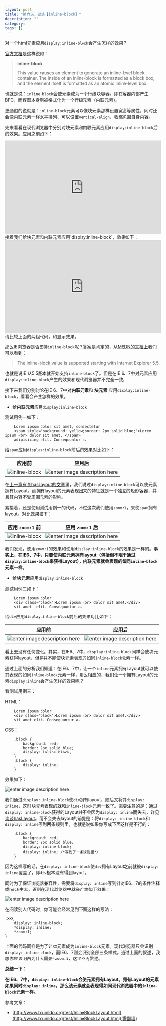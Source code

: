 ```yaml
---
layout: post
title: "第六天，谈谈【inline-block】"
description: ""
category: 
tags: []
---
```


对一个html元素应用`display:inline-block`会产生怎样的效果？

[官方文档](http://www.w3.org/TR/CSS21/visuren.html#display-prop)是这样说的：

> **inline-block** 
> 
> This value causes an element to generate an inline-level
> block container. The inside of an inline-block is formatted as a block
> box, and the element itself is formatted as an atomic inline-level
> box.

也就是说：`inline-block`会使元素成为一个行级块容器。即在容器内部产生BFC，而容器本身则被格式化为一个行级元素（内联元素）。

更通俗的说就是：`inline-block`元素可以像块元素那样设置宽高等属性，同时还会像内联元素一样水平排列、可以设置`vertical-align`、收缩包围自身内容。

先来看看在现代浏览器中分别对块元素和内联元素应用`display:inline-block`后的效果。应用之前如下：
<iframe width="100%" height="300" src="http://jsfiddle.net/zicai/V2LMF/embedded/" allowfullscreen="allowfullscreen" frameborder="0"></iframe>
接着我们给块元素和内联元素应用`display:inline-block`，效果如下：
<iframe width="100%" height="300" src="http://jsfiddle.net/zicai/V2LMF/1/embedded/" allowfullscreen="allowfullscreen" frameborder="0"></iframe>
请比较上面的两组代码，和显示效果。

那么IE浏览器是否支持`inline-block`呢？答案是肯定的，从[MSDN的文档上](http://msdn.microsoft.com/zh-cn/library/ie/ms530751(v=vs.85).aspx)我们可以看到：

> The inline-block value is supported starting with Internet Explorer
> 5.5.

也就是说IE 从5.5版本就开始支持`inline-block`了。但是在IE 6、7中对元素应用`display:inline-block`产生的效果和现代浏览器并不完全一致。

接下来我们分别讨论在IE 6、7中对**内联元素**和 **块元素** 应用`display:inline-block`，看看会产生怎样的效果。

 - 给**内联元素**应用`display:inline-block`

 测试用例一如下：

        Lorem ipsum dolor sit amet, consectetur
        <span style="background: yellow;border: 2px solid blue;">Lorem ipsum <br> dolor sit amet. </span>
        adipisicing elit. Consequuntur a.

 给`span`应用`display:inline-block`前后的效果对比如下：

   应用前 | 应用后
   --------- | ---------
   ![inline-block][1] | ![enter image description here][2]

 在[上一篇有关hasLayout的文章](http://www.html-js.com/article/A-day-to-learn-CSS-and-on-the-fourth-day-talk-about-hasLayout)里，我们说过`display:inline-block`可以使元素拥有Layout。而拥有layout的元素表现出来的特征就是一个独立的矩形容器，并且其内容不受周围元素的影响。

 紧接着，还是使用测试用例一的代码，不过这次我们使用`zoom:1`，来使`span`拥有layout。对比效果如下：

应用 `zoom:1` 前 | 应用 `zoom:1` 后
--------- | ---------
![inline-block][3] | ![enter image description here][4]

 我们发现，使用`zoom:1`的效果和使用`display:inline-block`的效果是一样的。**事实上，在IE6、7中，只要使内联元素拥有layout（包括但不限于通过`display:inline-block`来获得Layout），内联元素就会表现的如同`inline-block`元素一样。**

 - 给**块元素**应用`display:inline-block`
 
 测试用例二如下：

        Lorem ipsum dolor
        <div class="block">Lorem ipsum <br> dolor sit amet.</div>
        sit amet  elit. Consequuntur a.
 给`div`应用`display:inline-block`前后的效果对比如下：

   应用前 | 应用后
   --------- | ---------
   ![enter image description here][5] |  ![enter image description here][6]
 看上去没有任何变化。其实，在IE6、7中，`display:inline-block`同样会使块元素获得layout，但是并不能使块元素表现的如同`inline-block`元素一样。

 通过上面的分析我们知道：在IE6、7中，让一个`inline`元素拥有Layout就可以使其表现的如同`inline-block`元素一样，那么相应的，我们让一个拥有Layout的元素`display:inline`会产生怎样的效果呢？

 看测试用例三：
 
 HTML：

        Lorem ipsum dolor
        <div class="block">Lorem ipsum <br> dolor sit amet.</div>
        sit amet elit. Consequuntur a.

 CSS：

        .block {
            background: red;
            border: 2px solid blue;
            display: inline-block;
        }
        .block {
            display: inline;
        }
 效果如下：

 ![enter image description here][7]

 我们通过`display: inline-block`使`div`拥有layout，随后又将其`display: inline`，这时块元素表现的就和`inline-block`元素一致了。需要注意的是：通过`display: inline-block`获得的Layout并不会因为`display: inline`而失去，详见[谈谈hasLayout](http://www.html-js.com/article/A-day-to-learn-CSS-and-on-the-fourth-day-talk-about-hasLayout)。而不会失去layout的前提是：将`display: inline-block`和
`display: inline`写到两条规则里，也就是说如果你写成下面这样是不行的：

        .block {
            background: red;
            border: 2px solid blue;
            display: inline-block;
            display: inline; /*写到了一条规则里*/
        }
 因为这样写的话，在`display: inline-block`使`div`拥有Layout之前就被`display: inline`覆盖了，即`div`根本没有得到layout。


 同时为了保证浏览器兼容性，需要将`display: inline`写到针对IE6、7的条件注释或hack中去，否则在现代浏览器中就会产生如下效果：

 ![enter image description here][8]

在阅读别人代码时，你可能会经常见到下面这样的写法：

    .XX{
        display: inline-block;
        *display: inline; 
        *zoom:1;
    }

上面的代码同样是为了让`XX`元素成为`inline-block`元素。现代浏览器只会识别`display: inline-block`，而IE6、7则会识别全部三条样式。通过上面的叙述，我想你应该明白为什么需要`*zoom:1`，这里不再赘述。

**总结一下：**

**在IE6、7中，`display: inline-block`会使元素拥有Layout。拥有Layout的元素如果同时`display: inline`，那么该元素就会表现得如同现代浏览器中的`inline-block`元素一样。**

参考文章：
 
 - [http://www.brunildo.org/test/InlineBlockLayout.html](http://www.brunildo.org/test/InlineBlockLayout.html)(需翻墙)



  [1]: http://htmljs.b0.upaiyun.com/uploads/1389517042358-1.PNG
  [2]: http://htmljs.b0.upaiyun.com/uploads/1389517061416-2.PNG
  [3]: http://htmljs.b0.upaiyun.com/uploads/1389517042358-1.PNG
  [4]: http://htmljs.b0.upaiyun.com/uploads/1389517061416-2.PNG
  [5]: http://htmljs.b0.upaiyun.com/uploads/1389521040870-3.PNG
  [6]: http://htmljs.b0.upaiyun.com/uploads/1389521087093-4.PNG
  [7]: http://htmljs.b0.upaiyun.com/uploads/1389521889987-5.PNG
  [8]: http://htmljs.b0.upaiyun.com/uploads/1389522296150-6.PNG